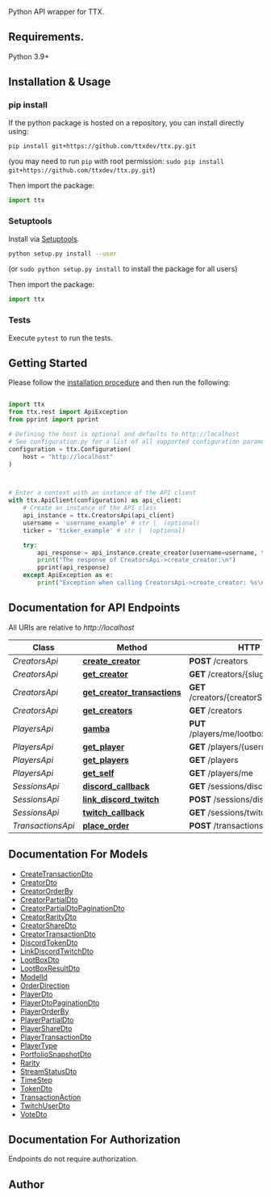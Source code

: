 
Python API wrapper for TTX.

## Requirements.

Python 3.9+

## Installation & Usage

### pip install

If the python package is hosted on a repository, you can install directly using:

```sh
pip install git+https://github.com/ttxdev/ttx.py.git
```
(you may need to run `pip` with root permission: `sudo pip install git+https://github.com/ttxdev/ttx.py.git`)

Then import the package:
```python
import ttx
```

### Setuptools

Install via [Setuptools](http://pypi.python.org/pypi/setuptools).

```sh
python setup.py install --user
```
(or `sudo python setup.py install` to install the package for all users)

Then import the package:
```python
import ttx
```

### Tests

Execute `pytest` to run the tests.

## Getting Started

Please follow the [installation procedure](#installation--usage) and then run the following:

```python

import ttx
from ttx.rest import ApiException
from pprint import pprint

# Defining the host is optional and defaults to http://localhost
# See configuration.py for a list of all supported configuration parameters.
configuration = ttx.Configuration(
    host = "http://localhost"
)



# Enter a context with an instance of the API client
with ttx.ApiClient(configuration) as api_client:
    # Create an instance of the API class
    api_instance = ttx.CreatorsApi(api_client)
    username = 'username_example' # str |  (optional)
    ticker = 'ticker_example' # str |  (optional)

    try:
        api_response = api_instance.create_creator(username=username, ticker=ticker)
        print("The response of CreatorsApi->create_creator:\n")
        pprint(api_response)
    except ApiException as e:
        print("Exception when calling CreatorsApi->create_creator: %s\n" % e)

```

## Documentation for API Endpoints

All URIs are relative to *http://localhost*

Class | Method | HTTP request | Description
------------ | ------------- | ------------- | -------------
*CreatorsApi* | [**create_creator**](docs/CreatorsApi.md#create_creator) | **POST** /creators | 
*CreatorsApi* | [**get_creator**](docs/CreatorsApi.md#get_creator) | **GET** /creators/{slug} | 
*CreatorsApi* | [**get_creator_transactions**](docs/CreatorsApi.md#get_creator_transactions) | **GET** /creators/{creatorSlug}/transactions | 
*CreatorsApi* | [**get_creators**](docs/CreatorsApi.md#get_creators) | **GET** /creators | 
*PlayersApi* | [**gamba**](docs/PlayersApi.md#gamba) | **PUT** /players/me/lootboxes/{lootBoxId}/open | 
*PlayersApi* | [**get_player**](docs/PlayersApi.md#get_player) | **GET** /players/{username} | 
*PlayersApi* | [**get_players**](docs/PlayersApi.md#get_players) | **GET** /players | 
*PlayersApi* | [**get_self**](docs/PlayersApi.md#get_self) | **GET** /players/me | 
*SessionsApi* | [**discord_callback**](docs/SessionsApi.md#discord_callback) | **GET** /sessions/discord/callback | 
*SessionsApi* | [**link_discord_twitch**](docs/SessionsApi.md#link_discord_twitch) | **POST** /sessions/discord/link | 
*SessionsApi* | [**twitch_callback**](docs/SessionsApi.md#twitch_callback) | **GET** /sessions/twitch/callback | 
*TransactionsApi* | [**place_order**](docs/TransactionsApi.md#place_order) | **POST** /transactions | 


## Documentation For Models

 - [CreateTransactionDto](docs/CreateTransactionDto.md)
 - [CreatorDto](docs/CreatorDto.md)
 - [CreatorOrderBy](docs/CreatorOrderBy.md)
 - [CreatorPartialDto](docs/CreatorPartialDto.md)
 - [CreatorPartialDtoPaginationDto](docs/CreatorPartialDtoPaginationDto.md)
 - [CreatorRarityDto](docs/CreatorRarityDto.md)
 - [CreatorShareDto](docs/CreatorShareDto.md)
 - [CreatorTransactionDto](docs/CreatorTransactionDto.md)
 - [DiscordTokenDto](docs/DiscordTokenDto.md)
 - [LinkDiscordTwitchDto](docs/LinkDiscordTwitchDto.md)
 - [LootBoxDto](docs/LootBoxDto.md)
 - [LootBoxResultDto](docs/LootBoxResultDto.md)
 - [ModelId](docs/ModelId.md)
 - [OrderDirection](docs/OrderDirection.md)
 - [PlayerDto](docs/PlayerDto.md)
 - [PlayerDtoPaginationDto](docs/PlayerDtoPaginationDto.md)
 - [PlayerOrderBy](docs/PlayerOrderBy.md)
 - [PlayerPartialDto](docs/PlayerPartialDto.md)
 - [PlayerShareDto](docs/PlayerShareDto.md)
 - [PlayerTransactionDto](docs/PlayerTransactionDto.md)
 - [PlayerType](docs/PlayerType.md)
 - [PortfolioSnapshotDto](docs/PortfolioSnapshotDto.md)
 - [Rarity](docs/Rarity.md)
 - [StreamStatusDto](docs/StreamStatusDto.md)
 - [TimeStep](docs/TimeStep.md)
 - [TokenDto](docs/TokenDto.md)
 - [TransactionAction](docs/TransactionAction.md)
 - [TwitchUserDto](docs/TwitchUserDto.md)
 - [VoteDto](docs/VoteDto.md)


<a id="documentation-for-authorization"></a>
## Documentation For Authorization

Endpoints do not require authorization.


## Author




